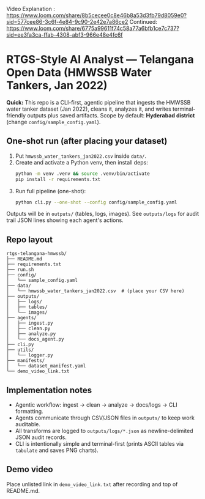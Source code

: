   Video Explanation :     https://www.loom.com/share/8b5cecee0c8e46b8a53d3fb79d8059e0?sid=577cee86-3c6f-4e84-9c90-2e42e7a86ce2    Continued: https://www.loom.com/share/6775a99611f74c58a77a6bfb1ce7c737?sid=ee3fa3ca-ffab-4308-abf3-966e48e4fc6f
                  

# RTGS-Style AI Analyst — Telangana Open Data (HMWSSB Water Tankers, Jan 2022)

**Quick:** This repo is a CLI-first, agentic pipeline that ingests the HMWSSB water tanker dataset (Jan 2022), cleans it, analyzes it, and writes terminal-friendly outputs plus saved artifacts. Scope by default: **Hyderabad district** (change `config/sample_config.yaml`).

## One-shot run (after placing your dataset)
1. Put `hmwssb_water_tankers_jan2022.csv` inside `data/`.
2. Create and activate a Python venv, then install deps:
   ```bash
   python -m venv .venv && source .venv/bin/activate
   pip install -r requirements.txt
   ```
3. Run full pipeline (one-shot):
   ```bash
   python cli.py --one-shot --config config/sample_config.yaml
   ```

Outputs will be in `outputs/` (tables, logs, images). See `outputs/logs` for audit trail JSON lines showing each agent's actions.

## Repo layout
```
rtgs-telangana-hmwssb/
├── README.md
├── requirements.txt
├── run.sh
├── config/
│   └── sample_config.yaml
├── data/
│   └── hmwssb_water_tankers_jan2022.csv  # (place your CSV here)
├── outputs/
│   ├── logs/
│   ├── tables/
│   └── images/
├── agents/
│   ├── ingest.py
│   ├── clean.py
│   ├── analyze.py
│   └── docs_agent.py
├── cli.py
├── utils/
│   └── logger.py
├── manifests/
│   └── dataset_manifest.yaml
└── demo_video_link.txt
```

## Implementation notes
- Agentic workflow: ingest -> clean -> analyze -> docs/logs -> CLI formatting.
- Agents communicate through CSV/JSON files in `outputs/` to keep work auditable.
- All transforms are logged to `outputs/logs/*.json` as newline-delimited JSON audit records.
- CLI is intentionally simple and terminal-first (prints ASCII tables via `tabulate` and saves PNG charts).

## Demo video
Place unlisted link in `demo_video_link.txt` after recording and top of README.md.

